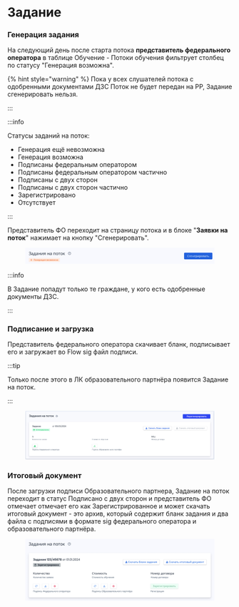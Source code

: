 # Задание

### Генерация задания

На следующий день после старта потока **представитель федерального оператора**  в таблице Обучение - Потоки обучения фильтрует столбец по статусу "Генерация возможна".

{% hint style="warning" %}
Пока у всех слушателей потока с одобренными документами ДЗС Поток не будет передан на РР, Задание сгенерировать нельзя.

:::

:::info

Статусы заданий на поток:

* Генерация ещё невозможна
* Генерация возможна
* Подписаны федеральным оператором
* Подписаны федеральным оператором частично
* Подписаны с двух сторон
* Подписаны с двух сторон частично
* Зарегистрировано
* Отсутствует

:::

Представитель ФО переходит на страницу потока и в блоке "**Заявки на поток**" нажимает на кнопку "Сгенерировать".

<figure><img src="../.gitbook/assets/image (98).png" alt=""><figcaption></figcaption></figure>

:::info

В Задание попадут только те граждане, у кого есть одобренные документы ДЗС.

:::

### Подписание и загрузка &#x20;

Представитель федерального оператора скачивает бланк, подписывает его и загружает во Flow sig файл подписи.&#x20;

:::tip

Только после этого в ЛК образовательного партнёра появится Задание на поток.

:::

<figure><img src="../.gitbook/assets/image (12).png" alt=""><figcaption></figcaption></figure>

### Итоговый документ

После загрузки подписи Образовательного партнера, Задание на поток переходит в статус Подписано с двух сторон и представитель ФО отмечает отмечает его как Зарегистрированное и может скачать итоговый документ - это архив, который содержит бланк задания и два файла с подписями в формате sig федерального оператора и образовательного партнёра.&#x20;

<figure><img src="../.gitbook/assets/image (99).png" alt=""><figcaption></figcaption></figure>
